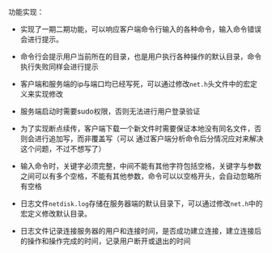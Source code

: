 功能实现：

- 实现了一期二期功能，可以响应客户端命令行输入的各种命令，输入命令错误会进行提示。

- 命令行会提示用户当前所在的目录，也是用户执行各种操作的默认目录，命令执行失败同样会进行提示

- 客户端和服务端的ip与端口均已经写死，可以通过修改`net.h`头文件中的宏定义来实现修改

- 服务端启动时需要sudo权限，否则无法进行用户登录验证

- 为了实现断点续传，客户端下载一个新文件时需要保证本地没有同名文件，否则会进行追加写，而非覆盖写（可以 通过客户端分析命令后分情况应对来解决这个问题，不过不想写了）

- 输入命令时，关键字必须完整，中间不能有其他字符包括空格，关键字与参数之间可以有多个空格，不能有其他参数，命令可以以空格开头，会自动忽略所有空格

- 日志文件`netdisk.log`存储在服务器端的默认目录下，可以通过修改`net.h`中的宏定义修改默认目录。

- 日志文件记录连接服务器的用户和连接时间，是否成功建立连接，建立连接后的操作和操作完成的时间，记录用户断开或退出的时间

  ​